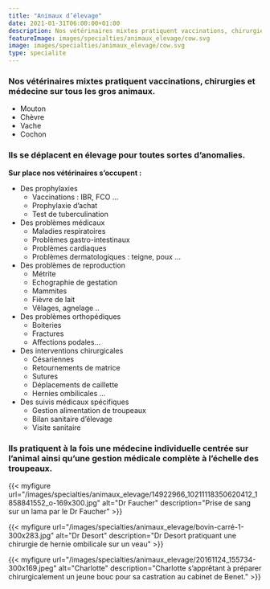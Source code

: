 ```yaml
---
title: "Animaux d’élevage"
date: 2021-01-31T06:00:00+01:00
description: Nos vétérinaires mixtes pratiquent vaccinations, chirurgies et médecine sur tous les gros animaux.
featureImage: images/specialties/animaux_elevage/cow.svg
image: images/specialties/animaux_elevage/cow.svg
type: specialite
---
```


### Nos vétérinaires mixtes pratiquent vaccinations, chirurgies et médecine sur tous les gros animaux.

* Mouton
* Chèvre
* Vache 
* Cochon

### Ils se déplacent en élevage pour toutes sortes d’anomalies.

**Sur place nos vétérinaires s’occupent  :**

* Des prophylaxies  
    * Vaccinations : IBR, FCO …
    * Prophylaxie d’achat
    * Test de tuberculination
* Des problèmes médicaux
    * Maladies respiratoires
    * Problèmes gastro-intestinaux
    * Problèmes cardiaques
    * Problèmes dermatologiques : teigne, poux …
* Des problèmes de reproduction 
    * Métrite
    * Echographie de gestation
    * Mammites
    * Fièvre de lait
    * Vêlages, agnelage ..
* Des problèmes orthopédiques
    * Boiteries
    * Fractures
    * Affections podales…
* Des interventions chirurgicales
    * Césariennes
    * Retournements de matrice
    * Sutures
    * Déplacements de caillette
    * Hernies ombilicales …
* Des suivis médicaux spécifiques
    * Gestion alimentation de troupeaux
    * Bilan sanitaire d’élevage
    * Visite sanitaire

### Ils pratiquent à la fois une médecine individuelle centrée sur l’animal ainsi qu’une gestion médicale complète à l’échelle des troupeaux.


{{< myfigure 
    url="/images/specialties/animaux_elevage/14922966_10211118350620412_1858841552_o-169x300.jpg"
    alt="Dr Faucher"
    description="Prise de sang sur un lama par le Dr Faucher" >}}

{{< myfigure 
    url="/images/specialties/animaux_elevage/bovin-carré-1-300x283.jpg"
    alt="Dr Desort"
    description="Dr Desort pratiquant une chirurgie de hernie ombilicale sur un veau" >}}

{{< myfigure 
    url="/images/specialties/animaux_elevage/20161124_155734-300x169.jpeg"
    alt="Charlotte"
    description="Charlotte s’apprêtant à préparer chirurgicalement un jeune bouc pour sa castration au cabinet de Benet." >}}

